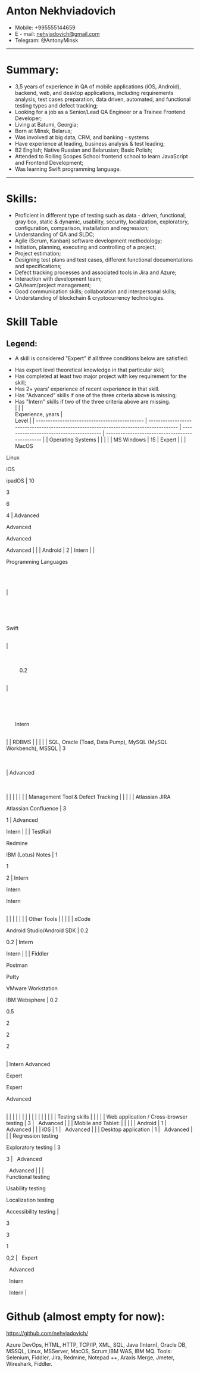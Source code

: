 # Anton Nekhviadovich
* Mobile: +995555144659
* E - mail: nehvjadovich@gmail.com 
* Telegram: @AntonyMinsk
---
# Summary:
* 3,5 years of experience in QA of mobile applications (iOS, Android), backend, web, and desktop applications, including requirements analysis, test cases preparation, data driven, automated, and functional testing types and defect tracking;
* Looking for a job as a Senior/Lead QA Engineer or a Trainee Frontend Developer;
* Living at Batumi, Georgia;
* Born at Minsk, Belarus;
* Was involved at big data, CRM, and banking - systems
* Have experience at leading, business analysis & test leading;
* B2 English; Native Russian and Belarusian; Basic Polish;
* Attended to Rolling Scopes School frontend school to learn JavaScript and Frontend Development;
* Was learning Swift programming language.
---
# Skills:
* Proficient in different type of testing such as data - driven, functional, gray box, static & dynamic, usability, security, localization, exploratory, configuration, comparison, installation and  regression;
* Understanding of QA and SLDC;
* Agile (Scrum, Kanban) software development methodology;
* Initiation, planning, executing and controlling of a project;
* Project estimation;
* Designing test plans and test cases, different functional documentations and specifications;
* Defect tracking processes and associated tools in Jira and Azure;
* Interaction with development team;
* QA/team/project management;
* Good communication skills; collaboration and interpersonal skills;
* Understanding of blockchain & cryptocurrency technologies.

# Skill Table
## Legend:
* A skill is considered "Expert" if all three conditions below are satisfied:
- Has expert level theoretical knowledge in that particular skill;
- Has completed at least two major project with key requirement for the skill;
- Has 2+ years’ experience of recent experience in that skill.
- Has "Advanced" skills if one of the three criteria above is missing;
- Has "Intern" skills if two of the three criteria above are missing.                         
|                                               |                                                                                        | <br>Experience, years                    | <br>Level                                       |
| --------------------------------------------- | -------------------------------------------------------------------------------------- | ---------------------------------------- | ----------------------------------------------- |
| Operating Systems                             |                                                                                        |                                          |
|                                               | MS Windows                                                                             | 15                                       | Expert                                          |
|                                               | MacOS

Linux

iOS

ipadOS                                                              | 10

3

6

4                              | Advanced

Advanced

Advanced

Advanced          |
|                                               | Android                                                                                | 2                                        | Intern                                          |
| <br>

Programming Languages<br><br>

<br><br> | <br>

<br><br><br>

Swift

<br>                                                        |          <br><br>   

         0.2

<br> | <br>

      <br><br>  

      Intern

<br>      |
| RDBMS                                         |                                                                                        |                                          |
|                                               | SQL, Oracle (Toad, Data Pump), MySQL (MySQL Workbench), MSSQL                          | 3

<br><br>                              | Advanced

<br><br>                              |
|                                               |                                                                                        |                                          |                                                 |
| Management Tool & Defect Tracking             |                                                                                        |                                          |
|                                               | Atlassian JIRA 

Atlassian Confluence                                                  | 3

1                                     | Advanced

Intern                                |
|                                               | TestRail

Redmine

IBM (Lotus) Notes                                                   | 1

1

2                                  | Intern

Intern

Intern

<br>                    |
|                                               |                                                                                        |                                          |                                                 |
| Other Tools                                   |                                                                                        |                                          |
|                                               | xCode

Android Studio/Android SDK                                                      | 0.2

0.2                                 | Intern

Intern                                  |
|                                               | Fiddler

Postman

Putty 

VMware Workstation

IBM Websphere                            | 0.2

0.5

2

2

2

<br>                  | Intern Advanced

Expert

Expert

Advanced

<br> |
|                                               |                                                                                        |                                          |                                                 |
|                                               |                                                                                        |                                          |
|                                               |                                                                                        |                                          |                                                 |
| Testing skills                                |                                                                                        |                                          |
|                                               | Web application / Cross-browser testing                                                | 3                                        |   Advanced                                      |
|                                               | Mobile and Tablet:                                                                     |                                          |                                                 |
|                                               | Android                                                                                | 1                                        |   Advanced                                      |
|                                               | iOS                                                                                    | 1                                        |   Advanced                                      |
|                                               | Desktop application                                                                    | 1                                        |   Advanced                                      |
|                                               | Regression testing

Exploratory testing                                                | 3

3                                     |   Advanced

  Advanced                          |
|                                               | <br>Functional testing

Usability testing

Localization testing

Accessibility testing | <br>

3

3

1

0,2                       |   Expert

  Advanced

  Intern

  Intern        |

# Github (almost empty for now): 
https://github.com/nehvjadovich/

Azure DevOps,
HTML, HTTP, TCP/IP, XML, SQL, Java (Intern), Oracle DB, MSSQL, Linux, MSServer,
MacOS, Scrum,IBM WAS, IBM MQ.
Tools: Selenium, Fiddler, Jira, Redmine, Notepad ++, Araxis Merge, Jmeter, Wireshark, Fiddler.

